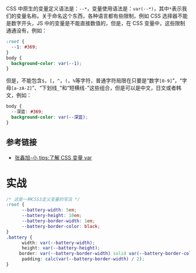 CSS 中原生的变量定义语法是：`--*`，变量使用语法是：`var(--*)`，其中`*`表示我们的变量名称。关于命名这个东西，各种语言都有些限制，例如 CSS 选择器不能是数字开头，JS 中的变量是不能直接数值的，但是，在 CSS 变量中，这些限制通通没有，例如：

```css
:root {
  --1: #369;
}
body {
  background-color: var(--1);
}
```

但是，不能包含`$`，`[`，`^`，`(`，`%`等字符，普通字符局限在只要是“数字`[0-9]`”，“字母`[a-zA-Z]`”、“下划线`_`”和“短横线`-`”这些组合，但是可以是中文，日文或者韩文，例如：

```css
body {
  --深蓝: #369;
  background-color: var(--深蓝);
}
```

## 参考链接

- [张鑫旭-小 tips:了解 CSS 变量 var](https://www.zhangxinxu.com/wordpress/2016/11/css-css3-variables-var/)

# 实战

```css
/* 这是一种CSS3定义变量的写法 */
:root {
      --battery-width: 5em;
      --battery-height: 10em;
      --battery-border-width: 1em;
      --battery-border-color: black;
}
.battery {
      width: var(--battery-width);
      height: var(--battery-height);
     border: var(--battery-border-width) solid var(--battery-border-color);
      padding: calc(var(--battery-border-width) / 2);
}
```
